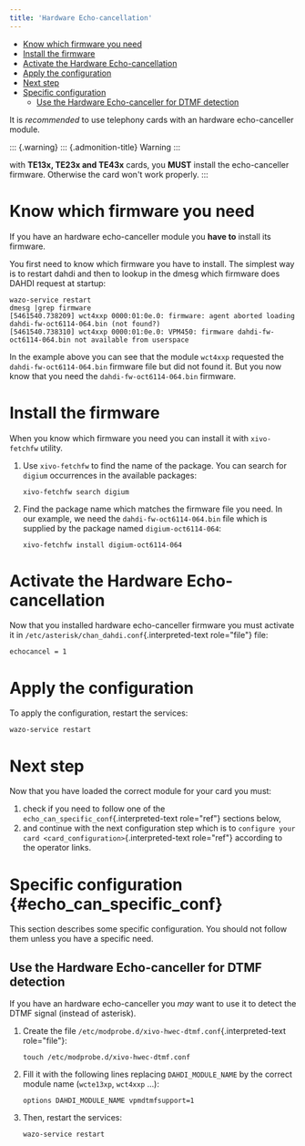 ```yaml
---
title: 'Hardware Echo-cancellation'
---
```


-   [Know which firmware you need](#know-which-firmware-you-need)
-   [Install the firmware](#install-the-firmware)
-   [Activate the Hardware
    Echo-cancellation](#activate-the-hardware-echo-cancellation)
-   [Apply the configuration](#apply-the-configuration)
-   [Next step](#next-step)
-   [Specific configuration](#echo_can_specific_conf)
    -   [Use the Hardware Echo-canceller for DTMF
        detection](#use-the-hardware-echo-canceller-for-dtmf-detection)

It is *recommended* to use telephony cards with an hardware
echo-canceller module.

::: {.warning}
::: {.admonition-title}
Warning
:::

with **TE13x, TE23x and TE43x** cards, you **MUST** install the
echo-canceller firmware. Otherwise the card won\'t work properly.
:::

Know which firmware you need
============================

If you have an hardware echo-canceller module you **have to** install
its firmware.

You first need to know which firmware you have to install. The simplest
way is to restart dahdi and then to lookup in the dmesg which firmware
does DAHDI request at startup:

    wazo-service restart
    dmesg |grep firmware
    [5461540.738209] wct4xxp 0000:01:0e.0: firmware: agent aborted loading dahdi-fw-oct6114-064.bin (not found?)
    [5461540.738310] wct4xxp 0000:01:0e.0: VPM450: firmware dahdi-fw-oct6114-064.bin not available from userspace

In the example above you can see that the module `wct4xxp` requested the
`dahdi-fw-oct6114-064.bin` firmware file but did not found it. But you
now know that you need the `dahdi-fw-oct6114-064.bin` firmware.

Install the firmware
====================

When you know which firmware you need you can install it with
`xivo-fetchfw` utility.

1.  Use `xivo-fetchfw` to find the name of the package. You can search
    for `digium` occurrences in the available packages:

        xivo-fetchfw search digium

2.  Find the package name which matches the firmware file you need. In
    our example, we need the `dahdi-fw-oct6114-064.bin` file which is
    supplied by the package named `digium-oct6114-064`:

        xivo-fetchfw install digium-oct6114-064

Activate the Hardware Echo-cancellation
=======================================

Now that you installed hardware echo-canceller firmware you must
activate it in `/etc/asterisk/chan_dahdi.conf`{.interpreted-text
role="file"} file:

    echocancel = 1

Apply the configuration
=======================

To apply the configuration, restart the services:

    wazo-service restart

Next step
=========

Now that you have loaded the correct module for your card you must:

1.  check if you need to follow one of the
    `echo_can_specific_conf`{.interpreted-text role="ref"} sections
    below,
2.  and continue with the next configuration step which is to
    `configure your card <card_configuration>`{.interpreted-text
    role="ref"} according to the operator links.

Specific configuration {#echo_can_specific_conf}
======================

This section describes some specific configuration. You should not
follow them unless you have a specific need.

Use the Hardware Echo-canceller for DTMF detection
--------------------------------------------------

If you have an hardware echo-canceller you *may* want to use it to
detect the DTMF signal (instead of asterisk).

1.  Create the file
    `/etc/modprobe.d/xivo-hwec-dtmf.conf`{.interpreted-text
    role="file"}:

        touch /etc/modprobe.d/xivo-hwec-dtmf.conf

2.  Fill it with the following lines replacing `DAHDI_MODULE_NAME` by
    the correct module name (`wcte13xp`, `wct4xxp` \...):

        options DAHDI_MODULE_NAME vpmdtmfsupport=1

3.  Then, restart the services:

        wazo-service restart
